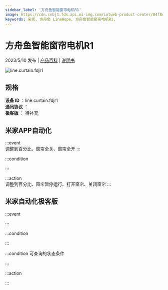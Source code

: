 ```yaml
---
sidebar_label: '方舟鱼智能窗帘电机R1'
image: https://cdn.cnbj1.fds.api.mi-img.com/iotweb-product-center/04f8c0cbc35ea528483e4a272a7cf842_1681286991216.png?GalaxyAccessKeyId=AKVGLQWBOVIRQ3XLEW&Expires=9223372036854775807&Signature=sgdGvMR4aTmyZ6+cSlM6ZmAziVM=
keywords: 米家, 方舟鱼 LineHope, 方舟鱼智能窗帘电机R1, 
---
```

# 方舟鱼智能窗帘电机R1

2023/5/10 发布 | [产品百科](https://home.mi.com/webapp/content/baike/product/index.html?model=line.curtain.fdjr1/) | [说明书](https://home.mi.com/views/introduction.html?model=line.curtain.fdjr1&region=cn)

![line.curtain.fdjr1](https://cdn.cnbj1.fds.api.mi-img.com/iotweb-product-center/04f8c0cbc35ea528483e4a272a7cf842_1681286991216.png?GalaxyAccessKeyId=AKVGLQWBOVIRQ3XLEW&Expires=9223372036854775807&Signature=sgdGvMR4aTmyZ6+cSlM6ZmAziVM=)

## 规格  
> 
**设备 ID** ：line.curtain.fdjr1  
**通讯协议** ：  
**极客版**  ： 待补充 


## 米家APP自动化  

:::event  
调整到百分比、窗帘全关、窗帘全开
:::

:::condition  

:::

:::action   
调整到百分比、窗帘暂停运行、打开窗帘、关闭窗帘
:::

## 米家自动化极客版  

:::event  

:::

:::condition  

:::

:::condition 可查询的状态条件  

:::

:::action  

:::

        
